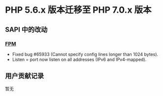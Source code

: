 # PHP 5.6.x 版本迁移至 PHP 7.0.x 版本
## SAPI 中的改动
### [FPM](http://php.net/manual/en/book.fpm.php)
* Fixed bug #65933 (Cannot specify config lines longer than 1024 bytes).
* Listen = port now listen on all addresses (IPv6 and IPv4-mapped).

## 用户贡献记录
暂无
